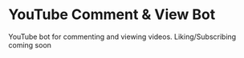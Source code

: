 # YouTube Comment & View Bot 
YouTube bot for commenting and viewing videos. Liking/Subscribing coming soon
